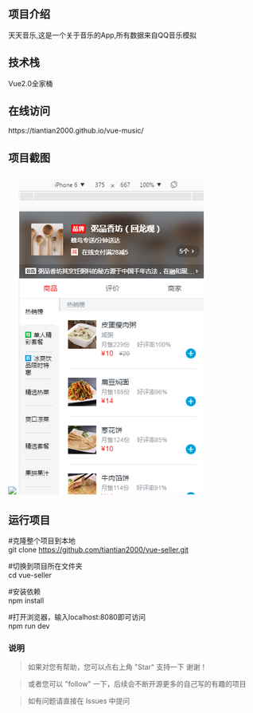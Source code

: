 <h2>项目介绍</h2>

天天音乐,这是一个关于音乐的App,所有数据来自QQ音乐模拟

<h2>技术栈</h2>
Vue2.0全家桶

<h2>在线访问</h2>
https://tiantian2000.github.io/vue-music/

<h2>项目截图<h2>
<img src="https://github.com/tiantian2000/vue-seller/blob/gh-pages/示例1.png"/>
<img src="https://github.com/tiantian2000/vue-seller/blob/gh-pages/示例.png"/>

<h2> 运行项目</h2>

#克隆整个项目到本地<br>
git clone https://github.com/tiantian2000/vue-seller.git

#切换到项目所在文件夹<br>
cd vue-seller

#安装依赖<br>
npm install

#打开浏览器，输入localhost:8080即可访问<br>
npm run dev


### 说明
>  如果对您有帮助，您可以点右上角 "Star" 支持一下 谢谢！

>  或者您可以 "follow" 一下，后续会不断开源更多的自己写的有趣的项目

> 如有问题请直接在 Issues 中提问
